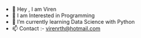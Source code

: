 - 👋 Hey , I am Viren
- 👀 I am Interested in Programming
- 🌱 I’m currently learning Data Science with Python
- 📫 Contact :- virenrth@hotmail.com
